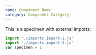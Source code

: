 ```yaml
---
name: Component Name
category: Component Category
---
```


This is a specimen with external imports:

```specimen.js
import './imports.import-1.js'
import './imports.import-2.js'
var specimen = 1
```
